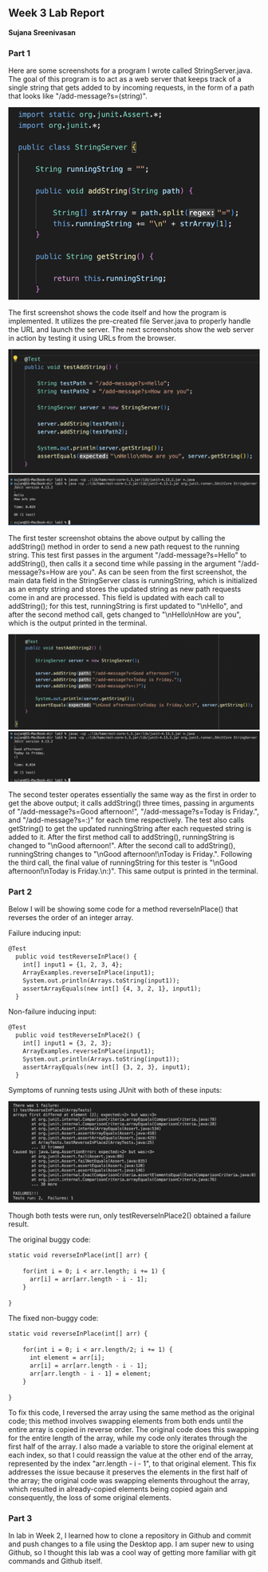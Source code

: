 ## Week 3 Lab Report
**Sujana Sreenivasan**

### Part 1

Here are some screenshots for a program I wrote called StringServer.java. The goal of this program is to act as a web server that keeps track of a single string that gets added to by incoming requests, in the form of a path that looks like "/add-message?s=(string)".

![image1](./Screen%20Shot%202023-01-26%20at%207.34.26%20PM.png) 
  
The first screenshot shows the code itself and how the program is implemented. It utilizes the pre-created file Server.java to properly handle the URL and launch the server. The next screenshots show the web server in action by testing it using URLs from the browser. 

![image2](./Screen%20Shot%202023-01-26%20at%207.45.41%20PM.png)
![image3](./Screen%20Shot%202023-01-26%20at%207.33.13%20PM.png)
  
The first tester screenshot obtains the above output by calling the addString() method in order to send a new path request to the running string. This test first passes in the argument "/add-message?s=Hello" to addString(), then calls it a second time while passing in the argument "/add-message?s=How are you". As can be seen from the first screenshot, the main data field in the StringServer class is runningString, which is initialized as an empty string and stores the updated string as new path requests come in and are processed. This field is updated with each call to addString(); for this test, runningString is first updated to "\nHello", and after the second method call, gets changed to "\nHello\nHow are you", which is the output printed in the terminal.

![image4](./Screen%20Shot%202023-01-26%20at%207.45.58%20PM.png)
![image5](./Screen%20Shot%202023-01-26%20at%207.33.37%20PM.png)
  
The second tester operates essentially the same way as the first in order to get the above output; it calls addString() three times, passing in arguments of "/add-message?s=Good afternoon!", "/add-message?s=Today is Friday.", and "/add-message?s=:)" for each time respectively. The test also calls getString() to get the updated runningString after each requested string is added to it. After the first method call to addString(), runningString is changed to "\nGood afternoon!". After the second call to addString(), runningString changes to "\nGood afternoon!\nToday is Friday.". Following the third call, the final value of runningString for this tester is "\nGood afternoon!\nToday is Friday.\n:)". This same output is printed in the terminal.
  
### Part 2
Below I will be showing some code for a method reverseInPlace() that reverses the order of an integer array.
  
Failure inducing input: 
``` 
@Test
  public void testReverseInPlace() {
    int[] input1 = {1, 2, 3, 4};
    ArrayExamples.reverseInPlace(input1);
    System.out.println(Arrays.toString(input1));
    assertArrayEquals(new int[] {4, 3, 2, 1}, input1);
  }
```
  
Non-failure inducing input:
```
@Test
  public void testReverseInPlace2() {
    int[] input1 = {3, 2, 3};
    ArrayExamples.reverseInPlace(input1);
    System.out.println(Arrays.toString(input1));
    assertArrayEquals(new int[] {3, 2, 3}, input1);
  }
```
Symptoms of running tests using JUnit with both of these inputs:
  
![image6](./Screen%20Shot%202023-01-27%20at%203.41.14%20PM.png)
  
Though both tests were run, only testReverseInPlace2() obtained a failure result.
  
The original buggy code: 
```
static void reverseInPlace(int[] arr) {

    for(int i = 0; i < arr.length; i += 1) {
      arr[i] = arr[arr.length - i - 1];
    }
    
}
```
  
The fixed non-buggy code:
```
static void reverseInPlace(int[] arr) {

    for(int i = 0; i < arr.length/2; i += 1) {
      int element = arr[i];
      arr[i] = arr[arr.length - i - 1];
      arr[arr.length - i - 1] = element;
    }
    
}           
```
To fix this code, I reversed the array using the same method as the original code; this method involves swapping elements from both ends until the entire array is copied in reverse order. The original code does this swapping for the entire length of the array, while my code only iterates through the first half of the array. I also made a variable to store the original element at each index, so that I could reassign the value at the other end of the array, represented by the index "arr.length - i - 1", to that original element. This fix addresses the issue because it preserves the elements in the first half of the array; the original code was swapping elements throughout the array, which resulted in already-copied elements being copied again and consequently, the loss of some original elements.
  
### Part 3
  
In lab in Week 2, I learned how to clone a repository in Github and commit and push changes to a file using the Desktop app. I am super new to using Github, so I thought this lab was a cool way of getting more familiar with git commands and Github itself.
